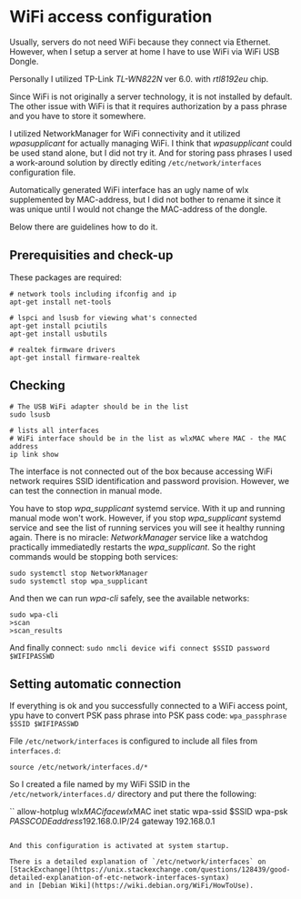 # WiFi access configuration

Usually, servers do not need WiFi because they connect via Ethernet. However, when I setup a server at home I have to use
WiFi via WiFi USB Dongle. 

Personally I utilized TP-Link *TL-WN822N* ver 6.0. with *rtl8192eu* chip.

Since WiFi is not originally a server technology, it is not installed by default. The other issue with WiFi is that it requires
authorization by a pass phrase and you have to store it somewhere.

I utilized NetworkManager for WiFi connectivity and it utilized *wpasupplicant* for actually managing WiFi. I think that *wpasupplicant*
could be used stand alone, but I did not try it. And for storing pass phrases I used a work-around solution by directly editing
`/etc/network/interfaces` configuration file.

Automatically generated WiFi interface has an ugly name of wlx supplemented by MAC-address, but I did not bother to rename it since it
was unique until I would not change the MAC-address of the dongle.

Below there are guidelines how to do it.

## Prerequisities and check-up

These packages are required:

```
# network tools including ifconfig and ip
apt-get install net-tools

# lspci and lsusb for viewing what's connected
apt-get install pciutils
apt-get install usbutils

# realtek firmware drivers
apt-get install firmware-realtek
```

## Checking
```
# The USB WiFi adapter should be in the list
sudo lsusb

# lists all interfaces
# WiFi interface should be in the list as wlxMAC where MAC - the MAC address
ip link show
```

The interface is not connected out of the box because accessing WiFi network requires SSID identification and password provision. However, we
can test the connection in manual mode.

You have to stop *wpa_supplicant* systemd service. With it up and running manual mode won't work. However, if you stop *wpa_supplicant* systemd service
and see the list of running services you will see it healthy running again. There is no miracle: *NetworkManager* service like a watchdog
practically immediatedly restarts the *wpa_supplicant*. So the right commands would be stopping both services:

```
sudo systemctl stop NetworkManager
sudo systemctl stop wpa_supplicant
```

And then we can run *wpa-cli* safely, see the available networks:
```
sudo wpa-cli
>scan
>scan_results
```

And finally connect:
`sudo nmcli device wifi connect $SSID password $WIFIPASSWD`

## Setting automatic connection

If everything is ok and you successfully connected to a WiFi access point, ypu have to convert PSK pass phrase into PSK pass code:
`wpa_passphrase $SSID $WIFIPASSWD`

File `/etc/network/interfaces` is configured to include all files from `interfaces.d`:
```
source /etc/network/interfaces.d/*
```

So I created a file named by my WiFi SSID in the `/etc/network/interfaces.d/` directory and put there the following:

``
allow-hotplug wlx$MAC
iface wlx$MAC inet static
    wpa-ssid $SSID
    wpa-psk $PASSCODE
    address 192.168.0.$IP/24
    gateway 192.168.0.1
```

And this configuration is activated at system startup.

There is a detailed explanation of `/etc/network/interfaces` on [StackExchange](https://unix.stackexchange.com/questions/128439/good-detailed-explanation-of-etc-network-interfaces-syntax)
and in [Debian Wiki](https://wiki.debian.org/WiFi/HowToUse).

